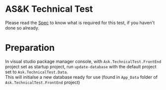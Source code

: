 # AS&K Technical Test

Please read the [Spec](./spec.docx) to know what is required for this test, if you haven't done so already.

# Preparation

In visual studio package manager console, with `Ask.TechnicalTest.FrontEnd` project set as startup project, run `update-database` with the default project set to `Ask.TechnicalTest.Data`.  
This will initialse a new database ready for use (found in `App_Data` folder of `Ask.TechnicalTest.FrontEnd` project)
